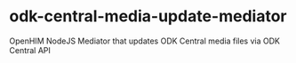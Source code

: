 # odk-central-media-update-mediator
OpenHIM NodeJS Mediator that updates ODK Central media files via ODK Central API
